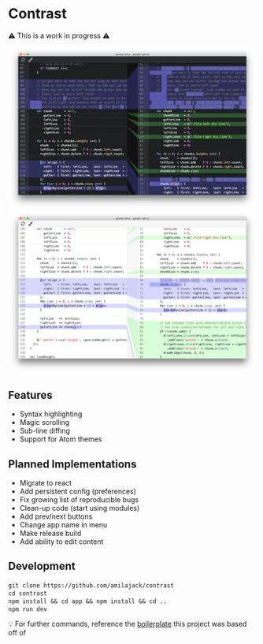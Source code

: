 Contrast
========

⚠️ This is a work in progress ⚠️

![Screenshot Dark](/screenshot-dark.png)
![Screenshot Light](/screenshot-light.png)

## Features
- Syntax highlighting
- Magic scrolling
- Sub-line diffing
- Support for Atom themes

## Planned Implementations
- Migrate to react
- Add persistent config (preferences)
- Fix growing list of reproducible bugs
- Clean-up code (start using modules)
- Add prev/next buttons
- Change app name in menu
- Make release build
- Add ability to edit content

## Development
```
git clone https://github.com/amilajack/contrast
cd contrast
npm install && cd app && npm install && cd ..
npm run dev
```
:bulb: For further commands, reference the [boilerplate](https://github.com/chentsulin/electron-react-boilerplate) this project was based off of

